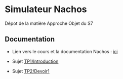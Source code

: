 # Simulateur Nachos

Dépot de la matière Approche Objet du S7

## Documentation

* Lien vers le cours et la documentation Nachos : [ici](http://dept-info.labri.fr/~guermouc/SE/) 

* Sujet [TP1/Introduction](http://dept-info.labri.fr/~guermouc/SE/files/devoir0.pdf)
* Sujet [TP2/Devoir1](http://dept-info.labri.fr/~guermouc/SE/files/devoir1.pdf)

